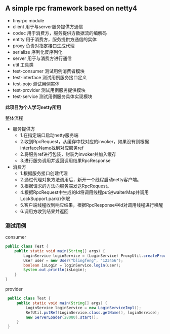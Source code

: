<h2>A simple rpc framework based on netty4</h2>

 - tinyrpc module
  - client 用于与server服务提供方通信
  - codec 用于消费方，服务提供方数据流的编解码
  - entity 用于消费方，服务提供方通信的实体
  - proxy 负责对指定接口生成代理
  - serialize 序列化反序列化
  - server 用于与消费方进行通信
  - util 工具类
  - test-consumer 测试用例消费者模块
  - test-interface 测试用例服务接口定义
  - test-pojo 测试用例实体
  - test-provider 测试用例服务提供模块
  - test-service 测试用例服务具体实现模块
  
  <b>此项目为个人学习netty所用</b>
  
  整体流程
  - 服务提供方
    - 1.在指定端口启动netty服务端
    - 2.收到RpcRequest，从缓存中找对应的invoker，如果没有则根据interfaceName找到对应服务ref
    - 2.将服务ref进行包装，封装为invoker并加入缓存
    - 3.进行服务调用并返回调用结果RpcResponse
  - 消费方
    - 1.根据服务接口创建代理
    - 2.通过代理对象方法调用后，新开一个线程启动netty客户端。
    - 3.根据请求的方法向服务端发送RpcRequest。
    - 4.根据RpcRequest中生成的Id将调用线程put进waiterMap并调用LockSupport.park()休眠
    - 5.客户端线程收到响应结果，根据RpcResponse中Id对调用线程进行唤醒
    - 6.调用方收到结果并返回 
    
<h3>测试用例</h3>

consumer
```java
public class Test {
    public static void main(String[] args) {
        LoginService loginService = (LoginService) ProxyUtil.createProxy(LoginService.class);
        User user = new User("blingfeng", "123456");
        boolean isLogin = loginService.login(user);
        System.out.println(isLogin);
    }
}
```

provider

```java
 public class Test {
     public static void main(String[] args) {
         LoginService loginService = new LoginServiceImpl();
         RefUtil.putRef(LoginService.class.getName(), loginService);
         new ServerLoader(28080).start();
     }
 }
```
